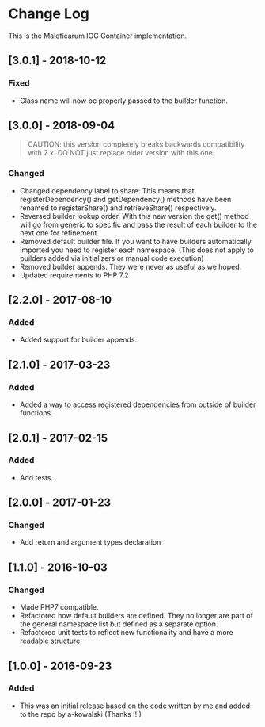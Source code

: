 # Change Log
This is the Maleficarum IOC Container implementation. 

## [3.0.1] - 2018-10-12
### Fixed
- Class name will now be properly passed to the builder function.

## [3.0.0] - 2018-09-04
> CAUTION:
> this version completely breaks backwards compatibility with 2.x. DO NOT just replace older version with this one.
### Changed
- Changed dependency label to share: This means that registerDependency() and getDependency() methods have been renamed to registerShare() and retrieveShare() respectively.
- Reversed builder lookup order. With this new version the get() method will go from generic to specific and pass the result of each builder to the next one for refinement.
- Removed default builder file. If you want to have builders automatically imported you need to register each namespace. (This does not apply to builders added via initializers or manual code execution)
- Removed builder appends. They were never as useful as we hoped.
- Updated requirements to PHP 7.2

## [2.2.0] - 2017-08-10
### Added
- Added support for builder appends.

## [2.1.0] - 2017-03-23
### Added
- Added a way to access registered dependencies from outside of builder functions.

## [2.0.1] - 2017-02-15
### Added
- Add tests.

## [2.0.0] - 2017-01-23
### Changed
- Add return and argument types declaration

## [1.1.0] - 2016-10-03
### Changed
- Made PHP7 compatible.
- Refactored how default builders are defined. They no longer are part of the general namespace list but defined as a separate option.
- Refactored unit tests to reflect new functionality and have a more readable structure.

## [1.0.0] - 2016-09-23
### Added
- This was an initial release based on the code written by me and added to the repo by a-kowalski (Thanks !!!)
